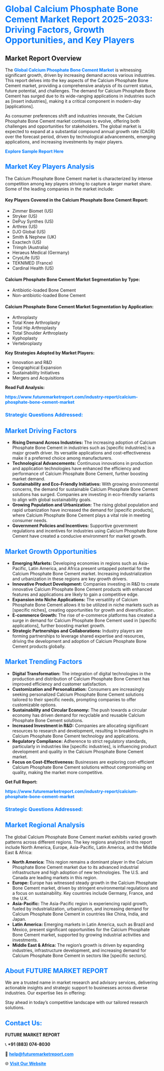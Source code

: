 <h1 style="color: #007BFF;">Global Calcium Phosphate Bone Cement Market Report 2025-2033: Driving Factors, Growth Opportunities, and Key Players</h1>

<section id="overview">
<h2>Market Report Overview</h2>
<p>The <a href="https://www.futuremarketreport.com/industry-report/calcium-phosphate-bone-cement-market" style="color: #007BFF; text-decoration: none;"><strong>Global Calcium Phosphate Bone Cement Market</strong></a> is witnessing significant growth, driven by increasing demand across various industries. This report delves into the key aspects of the Calcium Phosphate Bone Cement market, providing a comprehensive analysis of its current status, future potential, and challenges. The demand for Calcium Phosphate Bone Cement has surged due to its wide-ranging applications in industries such as [insert industries], making it a critical component in modern-day [applications].</p>
<p>As consumer preferences shift and industries innovate, the Calcium Phosphate Bone Cement market continues to evolve, offering both challenges and opportunities for stakeholders. The global market is expected to expand at a substantial compound annual growth rate (CAGR) over the forecast period, driven by technological advancements, emerging applications, and increasing investments by major players.</p>
</section>

<section id="overview">
<p><a href="https://www.futuremarketreport.com/request-sample/reportId=86344" style="color: #007BFF; text-decoration: none;"><strong>Explore Sample Report Here</strong></a></p>
</section>

<section id="key-players">
<h2 style="color: #007BFF;">Market Key Players Analysis</h2>
<p>The Calcium Phosphate Bone Cement market is characterized by intense competition among key players striving to capture a larger market share. Some of the leading companies in the market include:</p>
<h4>Key Players Covered in the Calcium Phosphate Bone Cement Report:</h4>
<ul><li>Zimmer Biomet (US)</li><li>Stryker (US)</li><li>DePuy Synthes (US)</li><li>Arthrex (US)</li><li>DJO Global (US)</li><li>Smith &amp; Nephew (UK)</li><li>Exactech (US)</li><li>Trimph (Australia)</li><li>Heraeus Medical (Germany)</li><li>CryoLife (US)</li><li>TEKNIMED (France)</li><li>Cardinal Health (US)</li></ul>
<h4>Calcium Phosphate Bone Cement Market Segmentation by Type:</h4>
<ul><li>Antibiotic-loaded Bone Cement</li><li>Non-antibiotic-loaded Bone Cement</li></ul>

<h4>Calcium Phosphate Bone Cement Market Segmentation by Application:</h4>
<ul><li>Arthroplasty</li><li>Total Knee Arthroplasty</li><li>Total Hip Arthroplasty</li><li>Total Shoulder Arthroplasty</li><li>Kyphoplasty</li><li>Vertebroplasty</li></ul>
<p><strong>Key Strategies Adopted by Market Players:</strong></p>
<ul>
<li>Innovation and R&D</li>
<li>Geographical Expansion</li>
<li>Sustainability Initiatives</li>
<li>Mergers and Acquisitions</li>
</ul>
</section>

<section>
<p><strong>Read Full Analysis: </strong></p><a href="https://www.futuremarketreport.com/industry-report/calcium-phosphate-bone-cement-market" style="color: #007BFF; text-decoration: none;"><strong>https://www.futuremarketreport.com/industry-report/calcium-phosphate-bone-cement-market</strong></a>
<h3 style="color: #007BFF;">Strategic Questions Addressed:</h3>
</section>

<section id="driving-factors">
<h2 style="color: #007BFF;">Market Driving Factors</h2>
<ul>
<li><strong>Rising Demand Across Industries:</strong> The increasing adoption of Calcium Phosphate Bone Cement in industries such as [specific industries] is a major growth driver. Its versatile applications and cost-effectiveness make it a preferred choice among manufacturers.</li>
<li><strong>Technological Advancements:</strong> Continuous innovations in production and application technologies have enhanced the efficiency and performance of Calcium Phosphate Bone Cement, further boosting market demand.</li>
<li><strong>Sustainability and Eco-Friendly Initiatives:</strong> With growing environmental concerns, the demand for sustainable Calcium Phosphate Bone Cement solutions has surged. Companies are investing in eco-friendly variants to align with global sustainability goals.</li>
<li><strong>Growing Population and Urbanization:</strong> The rising global population and rapid urbanization have increased the demand for [specific products], where Calcium Phosphate Bone Cement plays a vital role in meeting consumer needs.</li>
<li><strong>Government Policies and Incentives:</strong> Supportive government regulations and incentives for industries using Calcium Phosphate Bone Cement have created a conducive environment for market growth.</li>
</ul>
</section>

<section id="growth-opportunities">
<h2 style="color: #007BFF;">Market Growth Opportunities</h2>
<ul>
<li><strong>Emerging Markets:</strong> Developing economies in regions such as Asia-Pacific, Latin America, and Africa present untapped potential for the Calcium Phosphate Bone Cement market. Increasing industrialization and urbanization in these regions are key growth drivers.</li>
<li><strong>Innovative Product Development:</strong> Companies investing in R&D to create innovative Calcium Phosphate Bone Cement products with enhanced features and applications are likely to gain a competitive edge.</li>
<li><strong>Expansion into Niche Applications:</strong> The versatility of Calcium Phosphate Bone Cement allows it to be utilized in niche markets such as [specific niches], creating opportunities for growth and diversification.</li>
<li><strong>E-commerce Growth:</strong> The rise of e-commerce platforms has created a surge in demand for Calcium Phosphate Bone Cement used in [specific applications], further boosting market growth.</li>
<li><strong>Strategic Partnerships and Collaborations:</strong> Industry players are forming partnerships to leverage shared expertise and resources, driving the development and adoption of Calcium Phosphate Bone Cement products globally.</li>
</ul>
</section>

<section id="trending-factors">
<h2 style="color: #007BFF;">Market Trending Factors</h2>
<ul>
<li><strong>Digital Transformation:</strong> The integration of digital technologies in the production and distribution of Calcium Phosphate Bone Cement has improved efficiency and customer satisfaction.</li>
<li><strong>Customization and Personalization:</strong> Consumers are increasingly seeking personalized Calcium Phosphate Bone Cement solutions tailored to their specific needs, prompting companies to offer customizable options.</li>
<li><strong>Sustainability and Circular Economy:</strong> The push towards a circular economy has driven demand for recyclable and reusable Calcium Phosphate Bone Cement solutions.</li>
<li><strong>Increased Investment in R&D:</strong> Companies are allocating significant resources to research and development, resulting in breakthroughs in Calcium Phosphate Bone Cement technology and applications.</li>
<li><strong>Regulatory Compliance:</strong> Adherence to strict regulatory standards, particularly in industries like [specific industries], is influencing product development and quality in the Calcium Phosphate Bone Cement market.</li>
<li><strong>Focus on Cost-Effectiveness:</strong> Businesses are exploring cost-efficient Calcium Phosphate Bone Cement solutions without compromising on quality, making the market more competitive.</li>
</ul>
</section>

<section>
<p><strong>Get Full Report: </strong></p><a href="https://www.futuremarketreport.com/industry-report/calcium-phosphate-bone-cement-market" style="color: #007BFF; text-decoration: none;"><strong>https://www.futuremarketreport.com/industry-report/calcium-phosphate-bone-cement-market</strong></a>
<h3 style="color: #007BFF;">Strategic Questions Addressed:</h3>
</section>


<section id="regional-analysis">
<h2 style="color: #007BFF;">Market Regional Analysis</h2>
<p>The global Calcium Phosphate Bone Cement market exhibits varied growth patterns across different regions. The key regions analyzed in this report include North America, Europe, Asia-Pacific, Latin America, and the Middle East & Africa:</p>
<ul>
<li><strong>North America:</strong> This region remains a dominant player in the Calcium Phosphate Bone Cement market due to its advanced industrial infrastructure and high adoption of new technologies. The U.S. and Canada are leading markets in this region.</li>
<li><strong>Europe:</strong> Europe has witnessed steady growth in the Calcium Phosphate Bone Cement market, driven by stringent environmental regulations and a focus on sustainability. Key countries include Germany, France, and the U.K.</li>
<li><strong>Asia-Pacific:</strong> The Asia-Pacific region is experiencing rapid growth, fueled by industrialization, urbanization, and increasing demand for Calcium Phosphate Bone Cement in countries like China, India, and Japan.</li>
<li><strong>Latin America:</strong> Emerging markets in Latin America, such as Brazil and Mexico, present significant opportunities for the Calcium Phosphate Bone Cement market, supported by growing industrial activities and investments.</li>
<li><strong>Middle East & Africa:</strong> The region’s growth is driven by expanding industries, infrastructure development, and increasing demand for Calcium Phosphate Bone Cement in sectors like [specific sectors].</li>
</ul>
</section>

<footer>
<h2 style="color: #007BFF;">About FUTURE MARKET REPORT</h2>
<p>We are a trusted name in market research and advisory services, delivering actionable insights and strategic support to businesses across diverse industries. Our expertise lies in offering:</p>

<p>Stay ahead in today’s competitive landscape with our tailored research solutions.</p>

<h2 style="color: #007BFF;">Contact Us:</h2>
<p><strong>FUTURE MARKET REPORT</strong></p>
<p>📞 <strong>+91 (883) 074-8030</strong></p>
<p>📧 <strong><a href="mailto:help@futuremarketreport.com" style="color: #007BFF;">help@futuremarketreport.com</a></strong></p>
<p>🌐 <strong><a href="https://www.futuremarketreport.com/" style="color: #007BFF;">Visit Our Website</a></strong></p>
</footer>
